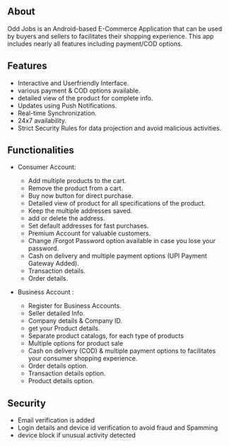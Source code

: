 ## About
Odd Jobs is an Android-based E-Commerce Application that can be used by buyers and sellers to facilitates their shopping experience. This app includes nearly all features including payment/COD options.


## Features
- Interactive and Userfriendly Interface.
- various payment & COD options available.
- detailed view of the product for complete info.
- Updates using Push Notifications.
- Real-time Synchronization.
- 24x7 availability.
- Strict Security Rules for data projection and avoid malicious activities.

## Functionalities
* Consumer Account:

    - Add multiple products to the cart.
    - Remove the product from a cart.
    - Buy now button for direct purchase.
    - Detailed view of product for all specifications of the product.
    - Keep the multiple addresses saved.
    - add or delete the address.
    - Set default addresses for fast purchases.
    - Premium Account for valuable customers.
    - Change /Forgot Password option available in case you lose your password.
    - Cash on delivery and multiple payment options (UPI Payment Gateway Added).
    - Transaction details.
    - Order details.

* Business Account :

    - Register for Business Accounts.
    - Seller detailed Info.
    - Company details & Company ID.
    - get your Product details.
    - Separate product catalogs, for each type of products
    - Multiple options for product sale
    - Cash on delivery (COD) & multiple payment options to facilitates your consumer shopping experience.
    - Order details option.
    - Transaction details option.
    - Product details option.


## Security
- Email verification is added
- Login details and device id verification to avoid fraud and Spamming
- device block if unusual activity detected
